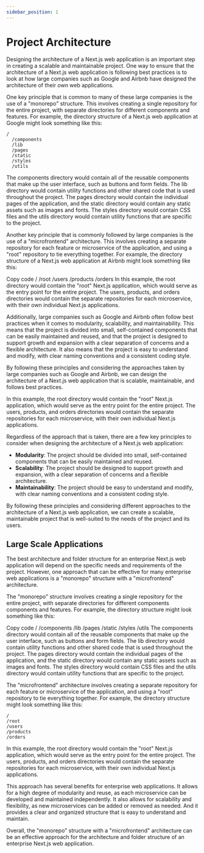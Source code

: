 ```yaml
---
sidebar_position: 1
---
```


# Project Architecture

Designing the architecture of a Next.js web application is an important step in creating a scalable and maintainable project. One way to ensure that the architecture of a Next.js web application is following best practices is to look at how large companies such as Google and Airbnb have designed the architecture of their own web applications.

One key principle that is common to many of these large companies is the use of a "monorepo" structure. This involves creating a single repository for the entire project, with separate directories for different components and features. For example, the directory structure of a Next.js web application at Google might look something like this:

```
/
  /components
  /lib
  /pages
  /static
  /styles
  /utils
```

The components directory would contain all of the reusable components that make up the user interface, such as buttons and form fields. The lib directory would contain utility functions and other shared code that is used throughout the project. The pages directory would contain the individual pages of the application, and the static directory would contain any static assets such as images and fonts. The styles directory would contain CSS files and the utils directory would contain utility functions that are specific to the project.

Another key principle that is commonly followed by large companies is the use of a "microfrontend" architecture. This involves creating a separate repository for each feature or microservice of the application, and using a "root" repository to tie everything together. For example, the directory structure of a Next.js web application at Airbnb might look something like this:

Copy code
/
/root
/users
/products
/orders
In this example, the root directory would contain the "root" Next.js application, which would serve as the entry point for the entire project. The users, products, and orders directories would contain the separate repositories for each microservice, with their own individual Next.js applications.

Additionally, large companies such as Google and Airbnb often follow best practices when it comes to modularity, scalability, and maintainability. This means that the project is divided into small, self-contained components that can be easily maintained and reused, and that the project is designed to support growth and expansion with a clear separation of concerns and a flexible architecture. It also means that the project is easy to understand and modify, with clear naming conventions and a consistent coding style.

By following these principles and considering the approaches taken by large companies such as Google and Airbnb, we can design the architecture of a Next.js web application that is scalable, maintainable, and follows best practices.

In this example, the root directory would contain the "root" Next.js application, which would serve as the entry point for the entire project. The users, products, and orders directories would contain the separate repositories for each microservice, with their own individual Next.js applications.

Regardless of the approach that is taken, there are a few key principles to consider when designing the architecture of a Next.js web application:

- **Modularity**: The project should be divided into small, self-contained components that can be easily maintained and reused.
- **Scalability**: The project should be designed to support growth and expansion, with a clear separation of concerns and a flexible architecture.
- **Maintainability**: The project should be easy to understand and modify, with clear naming conventions and a consistent coding style.

By following these principles and considering different approaches to the architecture of a Next.js web application, we can create a scalable, maintainable project that is well-suited to the needs of the project and its users.

## Large Scale Applications

The best architecture and folder structure for an enterprise Next.js web application will depend on the specific needs and requirements of the project. However, one approach that can be effective for many enterprise web applications is a "monorepo" structure with a "microfrontend" architecture.

The "monorepo" structure involves creating a single repository for the entire project, with separate directories for different components components and features. For example, the directory structure might look something like this:

Copy code
/
/components
/lib
/pages
/static
/styles
/utils
The components directory would contain all of the reusable components that make up the user interface, such as buttons and form fields. The lib directory would contain utility functions and other shared code that is used throughout the project. The pages directory would contain the individual pages of the application, and the static directory would contain any static assets such as images and fonts. The styles directory would contain CSS files and the utils directory would contain utility functions that are specific to the project.

The "microfrontend" architecture involves creating a separate repository for each feature or microservice of the application, and using a "root" repository to tie everything together. For example, the directory structure might look something like this:

```
/
/root
/users
/products
/orders
```

In this example, the root directory would contain the "root" Next.js application, which would serve as the entry point for the entire project. The users, products, and orders directories would contain the separate repositories for each microservice, with their own individual Next.js applications.

This approach has several benefits for enterprise web applications. It allows for a high degree of modularity and reuse, as each microservice can be developed and maintained independently. It also allows for scalability and flexibility, as new microservices can be added or removed as needed. And it provides a clear and organized structure that is easy to understand and maintain.

Overall, the "monorepo" structure with a "microfrontend" architecture can be an effective approach for the architecture and folder structure of an enterprise Next.js web application.
